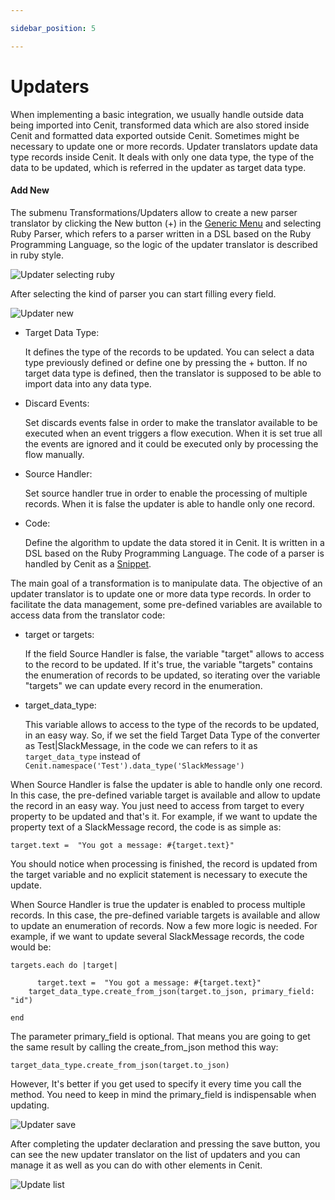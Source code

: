 ```yaml
---

sidebar_position: 5

---
```




# Updaters

When implementing a basic integration, we usually handle outside data being imported into Cenit, transformed data which are  also stored inside Cenit and formatted data exported outside Cenit. Sometimes might be necessary to update one or more records. Updater translators update data type records inside Cenit. It deals with only one data type, the type of the data to be updated, which is referred in the updater as target data type.

#### Add New

The submenu Transformations/Updaters allow to create a new parser translator by clicking the New button (+) in the [Generic Menu](generic/generic_menu_options_.md) and selecting Ruby Parser, which refers to a parser written in a DSL based on the Ruby Programming Language, so the logic of the updater translator is described in ruby style.

![Updater selecting ruby](https://user-images.githubusercontent.com/54523080/151648268-8566602e-2e3a-4abb-bcd1-cdacd54e486e.png)

After selecting the kind of parser you can start filling every field.

![Updater new](https://user-images.githubusercontent.com/54523080/151648332-1c8e4fc3-1095-4feb-b27e-7f384adb4f05.png)

- Target Data Type:
  
  It defines the type of the records to be updated. You can select a data type previously defined or define one by pressing the + button. If no target data type is defined, then the translator is supposed to be able to import data into any data type.

- Discard Events:
  
  Set discards events false in order to make the translator available to be executed when an event triggers a flow execution. When it is set true all the events are ignored and it could be executed only by processing the flow manually.

- Source Handler:
  
  Set source handler true in order to enable the processing of multiple records. When it is false the updater is able to handle only one record.

- Code:
  
  Define the algorithm to update the data stored it in Cenit. It is written in a DSL based on the Ruby Programming Language. The code of a parser is handled by Cenit as a [Snippet](compute/snippets.md).

The main goal of a transformation is to manipulate data. The objective of an updater translator is to update one or more data type records. In order to facilitate the data management, some pre-defined variables are available to access data from the translator code:

- target or targets:
  
  If the field Source Handler is false, the variable "target" allows to access to the record to be updated. If it's true, the variable "targets" contains the enumeration of records to be updated, so iterating over the variable "targets" we can update every record in the enumeration.

- target_data_type:
  
  This variable allows to access to the type of the records to be updated, in an easy way. So, if we set the field Target Data Type of the converter as Test|SlackMessage, in the code we can refers to it as `target_data_type` instead of `Cenit.namespace('Test').data_type('SlackMessage')`

When Source Handler is false the updater is able to handle only one record. In this case, the pre-defined variable target is available and allow to update the record in an easy way. You just need to access from target to every property to be updated and that's it. For example, if we want to update the property text of a SlackMessage record, the code is as simple as:

```
target.text =  "You got a message: #{target.text}"
```

You should notice when processing is finished, the record is updated from the target variable and no explicit statement is necessary to execute the update.

When Source Handler is true the updater is enabled to process multiple records. In this case, the pre-defined variable targets is available and allow to update an enumeration of records. Now a few more logic is needed. For example, if we want to update several SlackMessage records, the code would be:

```
targets.each do |target|

      target.text =  "You got a message: #{target.text}"
    target_data_type.create_from_json(target.to_json, primary_field: "id")    

end
```

The parameter primary_field is optional. That means you are going to get the same result by calling the create_from_json method this way:

`target_data_type.create_from_json(target.to_json)`

However, It's better if you get used to specify it every time you call the method. You need to keep in mind the primary_field is indispensable when updating.

![Updater save](https://user-images.githubusercontent.com/54523080/151652432-d18933ec-8df5-4d82-890f-a7e5d058e312.png)

After completing the updater declaration and pressing the save button, you can see the new updater translator on the list of updaters and you can manage it as well as you can do with other elements in Cenit.

![Update list](https://user-images.githubusercontent.com/54523080/151652438-5a0b941f-a5d5-43ef-909b-b6fcdba6d897.png)